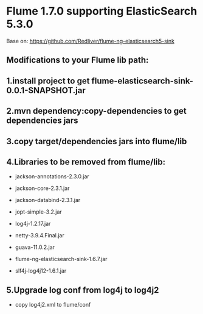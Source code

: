 # Flume 1.7.0 supporting ElasticSearch 5.3.0
  
  Base on: https://github.com/Redliver/flume-ng-elasticsearch5-sink
  
  
## Modifications to your Flume lib path:

## 1.install project to get flume-elasticsearch-sink-0.0.1-SNAPSHOT.jar

## 2.mvn dependency:copy-dependencies to get dependencies jars

## 3.copy target/dependencies jars into flume/lib 
  
## 4.Libraries to be removed from flume/lib:

  * jackson-annotations-2.3.0.jar

  * jackson-core-2.3.1.jar

  * jackson-databind-2.3.1.jar

  * jopt-simple-3.2.jar

  * log4j-1.2.17.jar

  * netty-3.9.4.Final.jar
  
  * guava-11.0.2.jar

  * flume-ng-elasticsearch-sink-1.6.7.jar

  * slf4j-log4j12-1.6.1.jar
  
 ## 5.Upgrade log conf from log4j to log4j2
 
  * copy log4j2.xml to flume/conf
  

